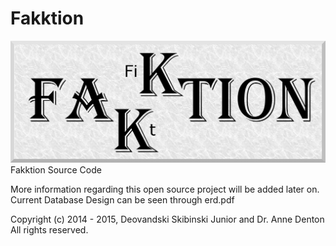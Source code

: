 # Fakktion

![](/FakktionLogo.png)
Fakktion Source Code

More information regarding this open source project will be added later on. Current Database Design can be seen through erd.pdf

Copyright (c) 2014 - 2015, Deovandski Skibinski Junior and Dr. Anne Denton
All rights reserved.

